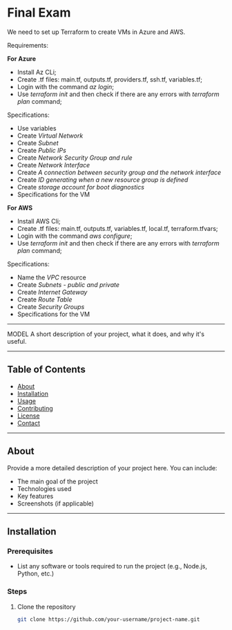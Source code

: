 # Final Exam

We need to set up Terraform to create VMs in Azure and AWS.

Requirements:

**For Azure**
- Install Az CLi;
- Create .tf files: main.tf, outputs.tf, providers.tf, ssh.tf, variables.tf;
- Login with the command _az login_;
- Use _terraform init_ and then check if there are any errors with _terraform plan_ command;

Specifications:
- Use variables
- Create _Virtual Network_
- Create _Subnet_
- Create _Public IPs_
- Create _Network Security Group and rule_
- Create _Network Interface_
- Create _A connection between security group and the network interface_
- Create _ID generating when a new resource group is defined_
- Create _storage account for boot diagnostics_
- Specifications for the VM


**For AWS**
- Install AWS Cli;
- Create .tf files: main.tf, outputs.tf, variables.tf, local.tf, terraform.tfvars;
- Login with the command _aws configure_;
- Use _terraform init_ and then check if there are any errors with _terraform plan_ command;

Specifications:
- Name the _VPC_ resource
- Create _Subnets - public and private_
- Create _Internet Gateway_
- Create _Route Table_
- Create _Security Groups_
- Specifications for the VM







-----------------------------------------------------------------------------
MODEL
A short description of your project, what it does, and why it's useful.

---

## Table of Contents

- [About](#about)
- [Installation](#installation)
- [Usage](#usage)
- [Contributing](#contributing)
- [License](#license)
- [Contact](#contact)

---

## About

Provide a more detailed description of your project here. You can include:

- The main goal of the project
- Technologies used
- Key features
- Screenshots (if applicable)

---

## Installation

### Prerequisites

- List any software or tools required to run the project (e.g., Node.js, Python, etc.)

### Steps

1. Clone the repository
   ```bash
   git clone https://github.com/your-username/project-name.git


